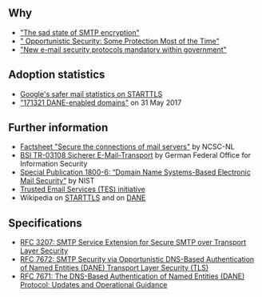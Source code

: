 ## Why
* ["The sad state of SMTP encryption"](https://blog.filippo.io/the-sad-state-of-smtp-encryption/)
* [" Opportunistic Security: Some Protection Most of the Time"](https://tools.ietf.org/html/rfc7435)
* ["New e-mail security protocols mandatory within government"](https://www.sidnlabs.nl/a/weblog/new-e-mail-security-protocols-mandatory-within-government?language_id=2)

## Adoption statistics
* [Google's safer mail statistics on STARTTLS](https://www.google.com/transparencyreport/saferemail/?hl=en)
* ["171321 DANE-enabled domains"](https://mail.sys4.de/pipermail/dane-users/2017-June/000412.html) on 31 May 2017

## Further information
* [Factsheet "Secure the connections of mail servers"](https://www.ncsc.nl/english/current-topics/factsheets/factsheet-secure-the-connections-of-mail-servers.html) by NCSC-NL
* [BSI TR-03108 Sicherer E-Mail-Transport](https://www.bsi.bund.de/DE/Publikationen/TechnischeRichtlinien/tr03108/index_htm.html) by  German Federal Office for Information Security
* [Special Publication 1800-6: “Domain Name Systems-Based Electronic Mail Security”](https://nccoe.nist.gov/projects/building-blocks/secured-email) by NIST
* [Trusted Email Services (TES) initiative](https://tesmail.org/)
* Wikipedia on [STARTTLS](https://en.wikipedia.org/wiki/Opportunistic_TLS) and on [DANE](https://en.wikipedia.org/wiki/DNS-based_Authentication_of_Named_Entities#Email_encryption)

## Specifications
* [RFC 3207: SMTP Service Extension for Secure SMTP over Transport Layer Security](https://datatracker.ietf.org/doc/rfc3207)
* [RFC 7672: SMTP Security via Opportunistic DNS-Based Authentication of Named Entities (DANE) Transport Layer Security (TLS)](https://datatracker.ietf.org/doc/rfc7672) 
* [RFC 7671: The DNS-Based Authentication of Named Entities (DANE) Protocol: Updates and Operational Guidance](https://datatracker.ietf.org/doc/rfc7671)
